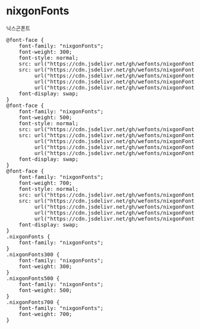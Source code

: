 # nixgonFonts
닉스곤폰트

<pre>
@font-face {
    font-family: "nixgonFonts";
    font-weight: 300;
    font-style: normal;
    src: url("https://cdn.jsdelivr.net/gh/wefonts/nixgonFonts/nixgonFonts-Light.eot");
    src: url("https://cdn.jsdelivr.net/gh/wefonts/nixgonFonts/nixgonFonts-Light.eot?#iefix") format("embedded-opentype"),
         url("https://cdn.jsdelivr.net/gh/wefonts/nixgonFonts/nixgonFonts-Light.woff2") format("woff2"),
         url("https://cdn.jsdelivr.net/gh/wefonts/nixgonFonts/nixgonFonts-Light.woff") format("woff"),
         url("https://cdn.jsdelivr.net/gh/wefonts/nixgonFonts/nixgonFonts-Light.ttf") format("truetype");
    font-display: swap;
}
@font-face {
    font-family: "nixgonFonts";
    font-weight: 500;
    font-style: normal;
    src: url("https://cdn.jsdelivr.net/gh/wefonts/nixgonFonts/nixgonFonts-Medium.eot");
    src: url("https://cdn.jsdelivr.net/gh/wefonts/nixgonFonts/nixgonFonts-Medium.eot?#iefix") format("embedded-opentype"),
         url("https://cdn.jsdelivr.net/gh/wefonts/nixgonFonts/nixgonFonts-Medium.woff2") format("woff2"),
         url("https://cdn.jsdelivr.net/gh/wefonts/nixgonFonts/nixgonFonts-Medium.woff") format("woff"),
         url("https://cdn.jsdelivr.net/gh/wefonts/nixgonFonts/nixgonFonts-Medium.ttf") format("truetype");
    font-display: swap;
}
@font-face {
    font-family: "nixgonFonts";
    font-weight: 700;
    font-style: normal;
    src: url("https://cdn.jsdelivr.net/gh/wefonts/nixgonFonts/nixgonFonts-Bold.eot");
    src: url("https://cdn.jsdelivr.net/gh/wefonts/nixgonFonts/nixgonFonts-Bold.eot?#iefix") format("embedded-opentype"),
         url("https://cdn.jsdelivr.net/gh/wefonts/nixgonFonts/nixgonFonts-Bold.woff2") format("woff2"),
         url("https://cdn.jsdelivr.net/gh/wefonts/nixgonFonts/nixgonFonts-Bold.woff") format("woff"),
         url("https://cdn.jsdelivr.net/gh/wefonts/nixgonFonts/nixgonFonts-Bold.ttf") format("truetype");
    font-display: swap;
}
.nixgonFonts {
    font-family: "nixgonFonts";
}
.nixgonFonts300 {
    font-family: "nixgonFonts";
    font-weight: 300;
}
.nixgonFonts500 {
    font-family: "nixgonFonts";
    font-weight: 500;
}
.nixgonFonts700 {
    font-family: "nixgonFonts";
    font-weight: 700;
}
</pre>
